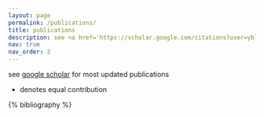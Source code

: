 ```yaml
---
layout: page
permalink: /publications/
title: publications
description: see <a href='https://scholar.google.com/citations?user=yble580AAAAJ&hl=en'>google scholar</a> for most recent publications.
nav: true
nav_order: 2
---
```


see [google scholar](https://scholar.google.com/citations?user=yble580AAAAJ&hl=en) for most updated publications

* denotes equal contribution

<!-- _pages/publications.md -->
<div class="publications">

{% bibliography %}

</div>
